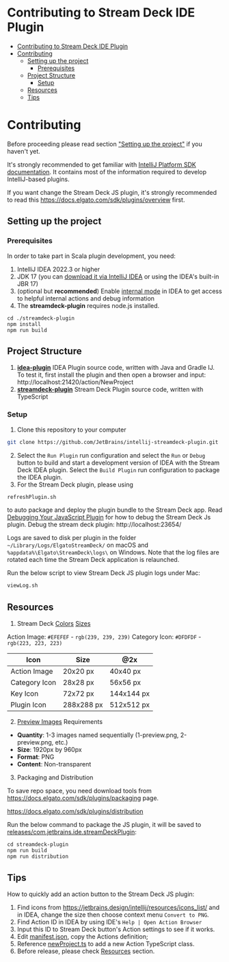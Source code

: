 Contributing to Stream Deck IDE Plugin
=======================================

<!-- TOC -->

* [Contributing to Stream Deck IDE Plugin](#contributing-to-stream-deck-ide-plugin)
* [Contributing](#contributing)
  * [Setting up the project](#setting-up-the-project)
    * [Prerequisites](#prerequisites)
  * [Project Structure](#project-structure)
    * [Setup](#setup)
  * [Resources](#resources)
  * [Tips](#tips)
<!-- TOC -->

# Contributing

Before proceeding please read section ["Setting up the project"](#setting-up-the-project) if you haven't yet.

It's strongly recommended to get familiar with [IntelliJ Platform SDK documentation](https://plugins.jetbrains.com/docs/intellij/welcome.html).
It contains most of the information required to develop IntelliJ-based plugins.

If you want change the Stream Deck JS plugin, it's strongly recommended to read this https://docs.elgato.com/sdk/plugins/overview first.

## Setting up the project

### Prerequisites
In order to take part in Scala plugin development, you need:

1. IntelliJ IDEA 2022.3 or higher
2. JDK 17 (you can [download it via IntelliJ IDEA](https://www.jetbrains.com/help/idea/sdk.html#define-sdk) or using the IDEA's built-in JBR 17)
3. (optional but **recommended**) Enable [internal mode](https://plugins.jetbrains.com/docs/intellij/enabling-internal.html) in IDEA to get access to helpful internal actions and debug information
4. The **streamdeck-plugin** requires node.js installed.

```
cd ./streamdeck-plugin
npm install
npm run build
```

## Project Structure

1. **[idea-plugin](idea-plugin)** IDEA Plugin source code, written with Java and Gradle IJ. To test it, first install the plugin and then open a browser and input: http://localhost:21420/action/NewProject
2. **[streamdeck-plugin](streamdeck-plugin)** Stream Deck Plugin source code, written with TypeScript

### Setup

1. Clone this repository to your computer

```sh
git clone https://github.com/JetBrains/intellij-streamdeck-plugin.git
```

2. Select the `Run Plugin` run configuration and select the `Run` or `Debug` button to build and start a
   development version of IDEA with the Stream Deck IDEA plugin. Select the `Build Plugin` run configuration to package the IDEA plugin.
3. For the Stream Deck plugin, please using

```sh
refreshPlugin.sh
```

to auto package and deploy the plugin bundle to the Stream Deck app. Read [Debugging Your JavaScript Plugin](https://streamdecklabs.com/debugging-your-javascript-plugin/) for how to debug the Stream Deck Js plugin. 
Debug the stream deck plugin: http://localhost:23654/

Logs are saved to disk per plugin in the folder `~/Library/Logs/ElgatoStreamDeck/` on macOS and `%appdata%\Elgato\StreamDeck\logs\` on Windows.
Note that the log files are rotated each time the Stream Deck application is relaunched.

Run the below script to view Stream Deck JS plugin logs under Mac:
```sh
viewLog.sh
```

## Resources

1. Stream Deck [Colors](https://docs.elgato.com/sdk/plugins/style-guide#colors) [Sizes](https://docs.elgato.com/sdk/plugins/style-guide#sizes)

Action Image: `#EFEFEF` - `rgb(239, 239, 239)`
Category Icon: `#DFDFDF` - `rgb(223, 223, 223)`

| Icon          | Size       | @2x        |
| ------------- | ---------- | ---------- |
| Action Image  | 20x20 px   | 40x40 px   |
| Category Icon | 28x28 px   | 56x56 px   |
| Key Icon      | 72x72 px   | 144x144 px |
| Plugin Icon   | 288x288 px | 512x512 px |

2. [Preview Images](https://docs.elgato.com/sdk/plugins/style-guide#preview-images) Requirements

* **Quantity**: 1-3 images named sequentially (1-preview.png, 2-preview.png, etc.)
* **Size**: 1920px by 960px
* **Format**: PNG
* **Content**: Non-transparent

3. Packaging and Distribution

To save repo space, you need download tools from https://docs.elgato.com/sdk/plugins/packaging page.

https://docs.elgato.com/sdk/plugins/distribution

Run the below command to package the JS plugin, it will be saved to [releases/com.jetbrains.ide.streamDeckPlugin](releases/com.jetbrains.ide.streamDeckPlugin):
```shell
cd streamdeck-plugin
npm run build
npm run distribution
```

## Tips

How to quickly add an action button to the Stream Deck JS plugin:

1. Find icons from https://jetbrains.design/intellij/resources/icons_list/ and in IDEA, change the size then choose context menu `Convert to PNG`.
2. Find Action ID in IDEA by using IDE's `Help | Open Action Browser`
3. Input this ID to  Stream Deck button's Action settings to see if it works.
4. Edit [manifest.json](com.jetbrains.ide.sdPlugin/manifest.json), copy the Actions definition;
5. Reference [newProject.ts](streamdeck-plugin/src/actions/newProject.ts) to add a new Action TypeScript class.
6. Before release, please check [Resources](#Resources) section.
